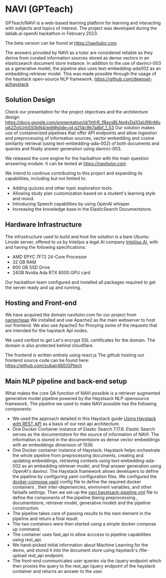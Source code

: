 # NAVI (GPTeach)

GPTeach/NAVI is a web-based learning platform for learning and interacting with subjects and topics of interest. The project was developed during the lablab.ai openAi hackathon in February 2023.

The beta version can be found at https://navitutor.com

The answers provided by NAVI as a tutor are considered reliable as they derive from curated information sources stored as dense vectors in an elasticsearch document store instance. In addition to the use of davinci-003 as a generative model, the pipeline also uses text-embedding-ada002 as an embedding retriever model.
This was made possible through the usage of the haystack open-source NLP framework. https://github.com/deepset-ai/haystack

## Solution Design

Check our presentation for the project objectives and the architecture design:
https://docs.google.com/presentation/d/1jhfrR_fRazsBLNq4vDa1OaU96nMoqA2ZoVJrbSS0bN4/edit#slide=id.g214c9b7a8bf_1_53
Our solution makes use of containerized pipelines that offer API endpoints and allow ingestion and preprocessing of information sources, vector embedding and cosine similarity retrieval (using text-embedding-ada-002) of both documents and queries and finally answer generation using davinci-003. 

We released the core engine for the hackathon with the main question answering module. It can be tested at https://navitutor.com

We intend to continue contributing to this project and expanding its capabilities, including but not limited to:
+ Adding quizzes and other topic exploration tools.
+ Allowing study plan customization based on a student's learning style and mood.
+ Introducing Speech capabilities by using OpenAI whisper.
+ Increasing the knowledge base in the ElasticSearch Documentstore.

## Hardware Infrastructure

The infrastructure used to build and host the solution is a bare Ubuntu Linode server, offered to us by Intelijus a legal AI company [Intelijus AI](https://www.intelijus.ai), with and having the following specifications:
+ AMD EPYC 7F72 24-Core Processor
+ 32 GB RAM
+ 600 GB SSD Drive
+ 24GB Nvidia Ada RTX 6000 GPU card

Our hackathon team configured and installed all packages required to get the server ready and up and running.
   
## Hosting and Front-end

We have acquired the domain navitutor.com for our project from [namecheap](https://namecheap.com)
We installed and use Apache2 as the main webserver to host our frontend. 
We also use Apache2 for Proxying some of the requests that are intended for the haystack Api nodes.

We used certbot to get Let's encrypt SSL certificates for the domain.
The domain is also protected behind cloudflare.

The frontend is written entirely using react.js
The github hosting our frontend source code can be found here: https://github.com/zubair480/GPtech

## Main NLP pipeline and back-end setup

What makes the core QA function of NAVI possible is a retriever augmented generative model pipeline powered by the Haystsack NLP opensource framework.
The pipeline we used to make NAVI possible has the following components:
+ We used the approach detailed in this Haystack guide [Using Haystack with REST API](https://haystack.deepset.ai/tutorials/20_using_haystack_with_rest_api) as a basis of our rest api architecture.
+ One Docker Container instance of Elastic Search 7.17.6. Elastic Search serves as the documentstore for the source of information of NAVI. The information is stored in the documentstore as dense vector embeddings with an embeddings dimension of 1536.
+ One Docker container instance of Haystack: Haystack helps orchestrate the whole pipeline from preprocessing documents, creating and updating embeddings, retrieving contexts using text-embedding-ada-002 as an embedding retriever model, and final answer generation using OpenAI's davinci. The Haystack framework allows developers to define the pipeline by configuring yaml configuration files. We configured the [docker-compose.yaml](https://github.com/joztos/GPTeach/blob/main/yaml_files/docker-compose.yml) config file to define the required docker containers , their inter-depenencies, environent variables, and other failsafe settings. Then we set-up the [navi.haystsack-pipeline.yml](https://github.com/joztos/GPTeach/blob/main/yaml_files/navi.haystack-pipeline.yml) file to define the components of the pipeline (being preprocessing , documentstore, retriever model, generative model) and the pipeline construction.
+ The pipeline takes care of passing results to the next element in the pipeline and return a final result.
+ The two containers were then started using a simple docker-compose up command.
+ The container uses fast_api to allow acccess to pipeline capabilities using rest_api.
+ We hand-picked initial information about Machine Learning for the demo, and stored it into the document store using haystack's /file-upload rest_api endpoint.
+ The front-end communicates user queries via the /query endpoint which then proxies the query to the rest_api /query endpoint of the haystack container and returns an answer to the user.







 
